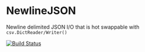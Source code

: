 NewlineJSON
===========

Newline delimited JSON I/O that is hot swappable with `csv.DictReader/Writer()`

[![Build Status](https://travis-ci.org/geowurster/NewlineJSON.svg)](https://travis-ci.org/geowurster/NewlineJSON)
